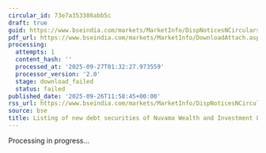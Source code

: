 ```yaml
---
circular_id: 73e7a353386abb5c
draft: true
guid: https://www.bseindia.com/markets/MarketInfo/DispNoticesNCirculars.aspx?Noticeid={D07518AA-3E6B-4A24-9DB7-834AF6BA7413}&noticeno=20250926-35&dt=09/26/2025&icount=35&totcount=76&flag=0
pdf_url: https://www.bseindia.com/markets/MarketInfo/DownloadAttach.aspx?id=20250926-35&attachedId=
processing:
  attempts: 1
  content_hash: ''
  processed_at: '2025-09-27T01:32:27.973559'
  processor_version: '2.0'
  stage: download_failed
  status: failed
published_date: '2025-09-26T11:58:45+00:00'
rss_url: https://www.bseindia.com/markets/MarketInfo/DispNoticesNCirculars.aspx?Noticeid={D07518AA-3E6B-4A24-9DB7-834AF6BA7413}&noticeno=20250926-35&dt=09/26/2025&icount=35&totcount=76&flag=0
source: bse
title: Listing of new debt securities of Nuvama Wealth and Investment Limited
---
```


Processing in progress...